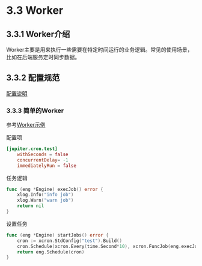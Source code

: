 # 3.3 Worker

## 3.3.1 Worker介绍
Worker主要是用来执行一些需要在特定时间运行的业务逻辑。常见的使用场景，比如在后端服务定时同步数据。

## 3.3.2 配置规范
[配置说明](http://jupiter.douyu.com/jupiter/6.4worker.html)


### 3.3.3 简单的Worker
参考[Worker示例](https://github.com/douyu/jupiter-examples/tree/main/worker/cron)

配置项
```toml
[jupiter.cron.test]
    withSeconds = false
    concurrentDelay= -1
    immediatelyRun = false
```

任务逻辑
```go
func (eng *Engine) execJob() error {
	xlog.Info("info job")
	xlog.Warn("warn job")
	return nil
}
```

设置任务
```go
func (eng *Engine) startJobs() error {
	cron := xcron.StdConfig("test").Build()
	cron.Schedule(xcron.Every(time.Second*10), xcron.FuncJob(eng.execJob))
	return eng.Schedule(cron)
}
```
